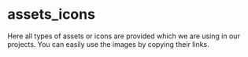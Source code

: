 # assets_icons
Here all types of assets or icons are provided which we are using in our projects.
You can easily use the images by copying their links.
